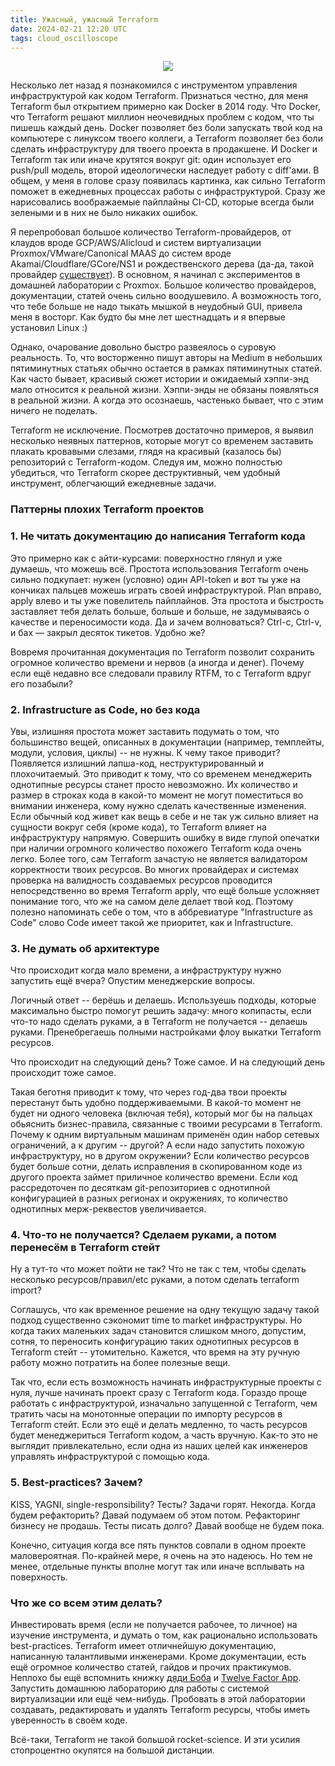 ```yaml
---
title: Ужасный, ужасный Terraform
date: 2024-02-21 12:20 UTC
tags: cloud_oscilloscope
---
```

<p align="center">
    <img src="/images/terraform-the-terrible.png">
</p>

Несколько лет назад я познакомился с инструментом управления инфраструктурой как кодом Terraform. Признаться честно, для меня Terraform был открытием примерно как Docker в 2014 году. Что Docker, что Terraform решают миллион неочевидных проблем с кодом, что ты пишешь каждый день. Docker позволяет без боли запускать твой код на компьютере с линуксом твоего коллеги, а Terraform позволяет без боли сделать инфраструктуру для твоего проекта в продакшене. И Docker и Terraform так или иначе крутятся вокруг git: один использует его push/pull модель, второй идеологически наследует работу с diff'ами. В общем, у меня в голове сразу появилась картинка, как сильно Terraform поможет в ежедневных процессах работы с инфраструктурой. Сразу же нарисовались воображаемые пайплайны CI-CD, которые всегда были зелеными и в них не было никаких ошибок.

Я перепробовал большое количество Terraform-провайдеров, от клаудов вроде GCP/AWS/Alicloud и систем виртуализации Proxmox/VMware/Canonical MAAS до систем вроде Akamai/Cloudflare/GCore/NS1 и рождественского дерева (да-да, такой провайдер [существует](https://registry.terraform.io/providers/cappyzawa/christmas-tree/latest)). В основном, я начинал с экспериментов в домашней лаборатории с Proxmox. Большое количество провайдеров, документации, статей очень сильно воодушевило. А возможность того, что тебе больше не надо тыкать мышкой в неудобный GUI, привела меня в восторг. Как будто бы мне лет шестнадцать и я впервые установил Linux :) 

Однако, очарование довольно быстро развеялось о суровую реальность. То, что восторженно пишут авторы на Medium в небольших пятиминутных статьях обычно остается в рамках пятиминутных статей. Как часто бывает, красивый сюжет истории и ожидаемый хэппи-энд мало относится к реальной жизни. Хэппи-энды не обязаны появляться в реальной жизни. А когда это осознаешь, частенько бывает, что с этим ничего не поделать. 

Terraform не исключение. Посмотрев достаточно примеров, я выявил несколько неявных паттернов, которые могут со временем заставить плакать кровавыми слезами, глядя на красивый (казалось бы) репозиторий с Terraform-кодом. Следуя им, можно полностью убедиться, что Terraform скорее деструктивный, чем удобный инструмент, облегчающий ежедневные задачи.

### Паттерны плохих Terraform проектов

### 1. Не читать документацию до написания Terraform кода

Это примерно как с айти-курсами: поверхностно глянул и уже думаешь, что можешь всё. Простота использования Terraform очень сильно подкупает: нужен (условно) один API-token и вот ты уже на кончиках пальцев можешь играть своей инфраструктурой. Plan вправо, apply влево и ты уже повелитель пайплайнов. Эта простота и быстрость заставляет тебя делать больше, больше и больше, не задумываясь о качестве и переносимости кода. Да и зачем волноваться? Ctrl-c, Ctrl-v, и бах — закрыл десяток тикетов. Удобно же? 

Вовремя прочитанная документация по Terraform позволит сохранить огромное количество времени и нервов (а иногда и денег). Почему если ещё недавно все следовали правилу RTFM, то с Terraform вдруг его позабыли?


### 2. Infrastructure as Code, но без кода
   
   Увы, излишняя простота может заставить подумать о том, что большинство вещей, описанных в документации (например, темплейты, модули, условия, циклы) -- не нужны. К чему такое приводит? Появляется излишний лапша-код, неструктурированный и плохочитаемый. Это приводит к тому, что со временем менеджерить однотипные ресурсы станет просто невозможно. Их количество и размер в строках кода в какой-то момент не могут поместиться во внимании инженера, кому нужно сделать качественные изменения. Если обычный код живет как вещь в себе и не так уж сильно влияет на сущности вокруг себя (кроме кода), то Terraform влияет на инфраструктуру напрямую. Совершить ошибку в виде глупой опечатки при наличии огромного количество похожего Terraform кода очень легко. Более того, сам Terraform зачастую не является валидатором корректности твоих ресурсов. Во многих провайдерах и системах проверка на валидность создаваемых ресурсов проводится непосредственно во время Terraform apply, что ещё больше усложняет понимание того, что же на самом деле делает твой код. Поэтому полезно напоминать себе о том, что в аббревиатуре "Infrastructure as Code" слово Code имеет такой же приоритет, как и Infrastructure.

### 3. Не думать об архитектуре
   
   Что происходит когда мало времени, а инфраструктуру нужно запустить ещё вчера? Опустим менеджерские вопросы. 
   
   Логичный ответ -- берёшь и делаешь. Используешь подходы, которые максимально быстро помогут решить задачу: много копипасты, если что-то надо сделать руками, а в Terraform не получается -- делаешь руками. Пренебрегаешь полными настройками флоу выкатки Terraform ресурсов. 
   
   Что происходит на следующий день? Тоже самое. И на следующий день происходит тоже самое. 
   
   Такая беготня приводит к тому, что через год-два твои проекты перестанут быть удобно поддерживаемыми. В какой-то момент не будет ни одного человека (включая тебя), который мог бы на пальцах обьяснить бизнес-правила, связанные с твоими ресурсами в Terraform. Почему к одним виртуальным машинам применён один набор сетевых ограничений, а к другим -- другой? А если надо запустить похожую инфраструктуру, но в другом окружении? Если количество ресурсов будет больше сотни, делать исправления в скопированном коде из другого проекта займет приличное количество времени. Если код рассредоточен по десяткам git-репозиториев с однотипной конфигурацией в разных регионах и окружениях, то количество однотипных мерж-реквестов увеличивается.
   
### 4. Что-то не получается? Сделаем руками, а потом перенесём в Terraform стейт
   
   Ну а тут-то что может пойти не так? Что не так с тем, чтобы сделать несколько ресурсов/правил/etc руками, а потом сделать terraform import? 
   
   Соглашусь, что как временное решение на одну текущую задачу такой подход существенно сэкономит time to market инфраструктуры. Но когда таких маленьких задач становится слишком много, допустим, сотня, то переносить конфигурацию таких однотипных ресурсов в Terraform стейт -- утомительно. Кажется, что время на эту ручную работу можно потратить на более полезные вещи.
   
   Так что, если есть возможность начинать инфраструктурные проекты с нуля, лучше начинать проект сразу с Terraform кода. Гораздо проще работать с инфраструктурой, изначально запущенной c Terraform, чем тратить часы на монотонные операции по импорту ресурсов в Terraform стейт. Если это ещё и делать медленно, то часть ресурсов будет менеджериться Terraform кодом, а часть вручную. Как-то это не выглядит привлекательно, если одна из наших целей как инженеров управлять инфраструктурой с помощью кода.
   
### 5. Best-practices? Зачем?
   
   KISS, YAGNI, single-responsibility? Тесты? Задачи горят. Некогда. Когда будем рефакторить? Давай подумаем об этом потом. Рефакторинг бизнесу не продашь. Тесты писать долго? Давай вообще не будем пока.

Конечно, ситуация когда все пять пунктов совпали в одном проекте маловероятная. По-крайней мере, я очень на это надеюсь. Но тем не менее, отдельные пункты вполне могут так или иначе всплывать на поверхность.

### Что же со всем этим делать? 

Инвестировать время (если не получается рабочее, то личное) на изучение инструмента, и думать о том, как рационально использовать best-practices. Terraform имеет отличнейшую документацию, написанную талантливыми инженерами. Кроме документации, есть ещё огромное количество статей, гайдов и прочих практикумов. Неплохо бы ещё вспомнить книжку [дяди Боба](https://www.oreilly.com/library/view/clean-code-a/9780136083238/) и [Twelve Factor App](https://12factor.net/). Запустить домашнюю лабораторию для работы с системой виртуализации или ещё чем-нибудь. Пробовать в этой лаборатории создавать, редактировать и удалять Terraform ресурсы, чтобы иметь уверенность в своём коде.

Всё-таки, Terraform не такой большой rocket-science. И эти усилия стопроцентно окупятся на большой дистанции.